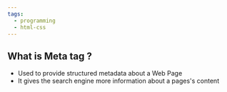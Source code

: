 ```yaml
---
tags:
  - programming
  - html-css
---
```

## What is Meta tag ?

- Used to provide structured metadata about a Web Page
- It gives the search engine more information about a pages's content

